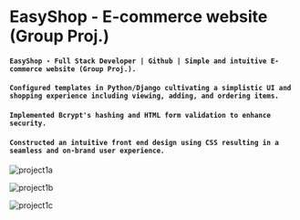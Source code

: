 # EasyShop - E-commerce website (Group Proj.)
 
#### `EasyShop - Full Stack Developer | Github | Simple and intuitive E-commerce website (Group Proj.).`
#### `Configured templates in Python/Django cultivating a simplistic UI and shopping experience including viewing, adding, and ordering items.`
#### `Implemented Bcrypt's hashing and HTML form validation to enhance security.`
#### `Constructed an intuitive front end design using CSS resulting in a seamless and on-brand user experience.`

![project1a](https://user-images.githubusercontent.com/68181312/204913629-34b93638-ca47-4318-8652-e267f582300b.png)

![project1b](https://user-images.githubusercontent.com/68181312/204913633-4d799751-057e-463d-b088-e08767fc230d.png)

![project1c](https://user-images.githubusercontent.com/68181312/204913634-2a3508ce-c2e4-43a6-93f4-b8192bef1541.png)
